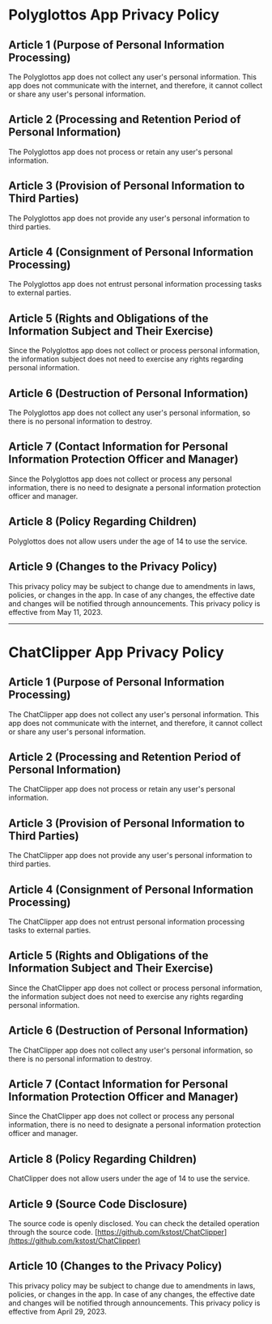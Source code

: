 # Polyglottos App Privacy Policy

## Article 1 (Purpose of Personal Information Processing)
The Polyglottos app does not collect any user's personal information. This app does not communicate with the internet, and therefore, it cannot collect or share any user's personal information.

## Article 2 (Processing and Retention Period of Personal Information)
The Polyglottos app does not process or retain any user's personal information.

## Article 3 (Provision of Personal Information to Third Parties)
The Polyglottos app does not provide any user's personal information to third parties.

## Article 4 (Consignment of Personal Information Processing)
The Polyglottos app does not entrust personal information processing tasks to external parties.

## Article 5 (Rights and Obligations of the Information Subject and Their Exercise)
Since the Polyglottos app does not collect or process personal information, the information subject does not need to exercise any rights regarding personal information.

## Article 6 (Destruction of Personal Information)
The Polyglottos app does not collect any user's personal information, so there is no personal information to destroy.

## Article 7 (Contact Information for Personal Information Protection Officer and Manager)
Since the Polyglottos app does not collect or process any personal information, there is no need to designate a personal information protection officer and manager.

## Article 8 (Policy Regarding Children)
Polyglottos does not allow users under the age of 14 to use the service.

## Article 9 (Changes to the Privacy Policy)
This privacy policy may be subject to change due to amendments in laws, policies, or changes in the app. In case of any changes, the effective date and changes will be notified through announcements.
This privacy policy is effective from May 11, 2023.

---

# ChatClipper App Privacy Policy

## Article 1 (Purpose of Personal Information Processing)
The ChatClipper app does not collect any user's personal information. This app does not communicate with the internet, and therefore, it cannot collect or share any user's personal information.

## Article 2 (Processing and Retention Period of Personal Information)
The ChatClipper app does not process or retain any user's personal information.

## Article 3 (Provision of Personal Information to Third Parties)
The ChatClipper app does not provide any user's personal information to third parties.

## Article 4 (Consignment of Personal Information Processing)
The ChatClipper app does not entrust personal information processing tasks to external parties.

## Article 5 (Rights and Obligations of the Information Subject and Their Exercise)
Since the ChatClipper app does not collect or process personal information, the information subject does not need to exercise any rights regarding personal information.

## Article 6 (Destruction of Personal Information)
The ChatClipper app does not collect any user's personal information, so there is no personal information to destroy.

## Article 7 (Contact Information for Personal Information Protection Officer and Manager)
Since the ChatClipper app does not collect or process any personal information, there is no need to designate a personal information protection officer and manager.

## Article 8 (Policy Regarding Children)
ChatClipper does not allow users under the age of 14 to use the service.

## Article 9 (Source Code Disclosure)
The source code is openly disclosed.
You can check the detailed operation through the source code.
[https://github.com/kstost/ChatClipper](https://github.com/kstost/ChatClipper)

## Article 10 (Changes to the Privacy Policy)
This privacy policy may be subject to change due to amendments in laws, policies, or changes in the app. In case of any changes, the effective date and changes will be notified through announcements.
This privacy policy is effective from April 29, 2023.
